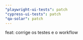 ```yaml
---
"playwright-ui-tests": patch
"cypress-ui-tests": patch
"qa-solar": patch
---
```


feat: corrige os testes e o workflow
